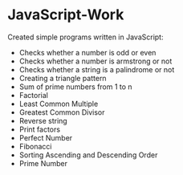 # JavaScript-Work
Created simple programs written in JavaScript:

- Checks whether a number is odd or even
- Checks whether a number is armstrong or not
- Checks whether a string is a palindrome or not
- Creating a triangle pattern
- Sum of prime numbers from 1 to n
- Factorial
- Least Common Multiple
- Greatest Common Divisor
- Reverse string
- Print factors
- Perfect Number
- Fibonacci
- Sorting Ascending and Descending Order
- Prime Number
